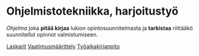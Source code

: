 # Ohjelmistotekniikka, harjoitustyö

*Ohjelma* joka **pitää kirjaa** lukion opintosuunnitelmasta ja **tarkistaa** riittääkö suunnitellut opinnot valmistumiseen.

[Laskarit](laskarit/)
[Vaatimusmäärittely](dokumentaatio/vaatimusmaarittely.md)
[Työaikakirjanpito](dokumentaatio/tuntikirjanpito.md)
